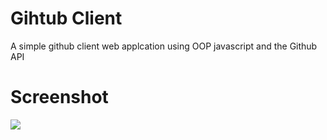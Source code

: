 # Gihtub Client
A simple github client web applcation using OOP javascript and the Github API

# Screenshot
![](docs/screenshot.png)

